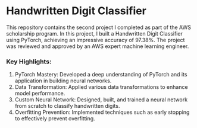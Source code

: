 # Handwritten Digit Classifier
This repository contains the second project I completed as part of the AWS scholarship program. In this project, I built a Handwritten Digit Classifier using PyTorch, achieving an impressive accuracy of 97.38%. The project was reviewed and approved by an AWS expert machine learning engineer.

### Key Highlights:
  1. PyTorch Mastery: Developed a deep understanding of PyTorch and its application in building neural networks.
  2. Data Transformation: Applied various data transformations to enhance model performance.
  3. Custom Neural Network: Designed, built, and trained a neural network from scratch to classify handwritten digits.
  4. Overfitting Prevention: Implemented techniques such as early stopping to effectively prevent overfitting.
